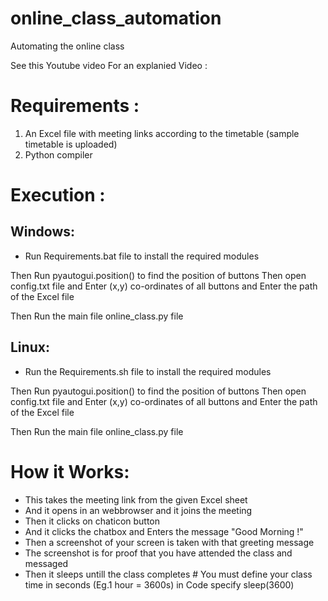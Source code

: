 # online_class_automation
Automating the online class

See this Youtube video For an explanied Video : 

Requirements :
============

1) An Excel file with meeting links according to the timetable (sample timetable is uploaded)
2) Python compiler 

Execution :
==========

Windows:
-------
* Run Requirements.bat file to install the required modules


Then Run pyautogui.position() to find the position of buttons
Then open config.txt file and Enter (x,y) co-ordinates of all buttons
and Enter the path of the Excel file

Then Run the main file online_class.py file

Linux:
-----
* Run the Requirements.sh file to install the required modules

Then Run pyautogui.position() to find the position of buttons
Then open config.txt file and Enter (x,y) co-ordinates of all buttons
and Enter the path of the Excel file

Then Run the main file online_class.py file

How it Works:
============
* This takes the meeting link from the given Excel sheet
* And it opens in an webbrowser and it joins the meeting
* Then it clicks on chaticon button
* And it clicks the chatbox and Enters the message "Good Morning !" 
* Then a screenshot of your screen is taken with that greeting message
* The screenshot is for proof that you have attended the class and messaged 
* Then it sleeps untill the class completes   # You must define your class time in seconds (Eg.1 hour = 3600s) in Code specify sleep(3600)





